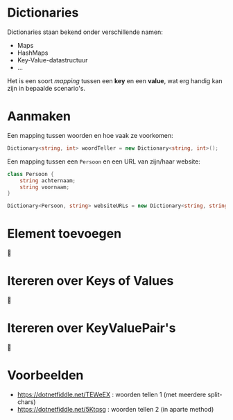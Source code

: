 # Dictionaries

Dictionaries staan bekend onder verschillende namen:

- Maps
- HashMaps
- Key-Value-datastructuur
- ...

Het is een soort *mapping* tussen een **key** en een **value**, wat erg handig
kan zijn in bepaalde scenario's.

# Aanmaken

Een mapping tussen woorden en hoe vaak ze voorkomen:

```C#
Dictionary<string, int> woordTeller = new Dictionary<string, int>();
```

Een mapping tussen een `Persoon` en een URL van zijn/haar website:

```C#
class Persoon {
    string achternaam;
    string voornaam;
}

Dictionary<Persoon, string> websiteURLs = new Dictionary<string, string>();
```

# Element toevoegen

:construction:

# Itereren over Keys of Values

:construction:

# Itereren over KeyValuePair's

:construction:

# Voorbeelden

- https://dotnetfiddle.net/TEWeEX : woorden tellen 1 (met meerdere split-chars)
- https://dotnetfiddle.net/5Ktqsg : woorden tellen 2 (in aparte method)
